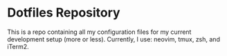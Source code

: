 # Dotfiles Repository 

This is a repo containing all my configuration files for my current development setup (more or less).
Currently, I use: neovim, tmux, zsh, and iTerm2. 

